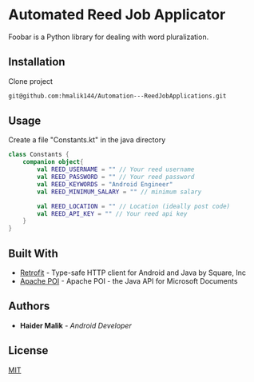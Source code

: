 # Automated Reed Job Applicator

Foobar is a Python library for dealing with word pluralization.

## Installation

Clone project

```bash
git@github.com:hmalik144/Automation---ReedJobApplications.git
```

## Usage

Create a file "Constants.kt" in the java directory
```kotlin
class Constants {
    companion object{
        val REED_USERNAME = "" // Your reed username
        val REED_PASSWORD = "" // Your reed password
        val REED_KEYWORDS = "Android Engineer" 
        val REED_MINIMUM_SALARY = "" // minimum salary

        val REED_LOCATION = "" // Location (ideally post code)
        val REED_API_KEY = "" // Your reed api key
    }
}
```
## Built With

* [Retrofit](https://github.com/square/retrofit) - Type-safe HTTP client for Android and Java by Square, Inc
* [Apache POI](https://poi.apache.org/) - Apache POI - the Java API for Microsoft Documents

## Authors

* **Haider Malik** - *Android Developer* 

## License
[MIT](https://choosealicense.com/licenses/mit/)
